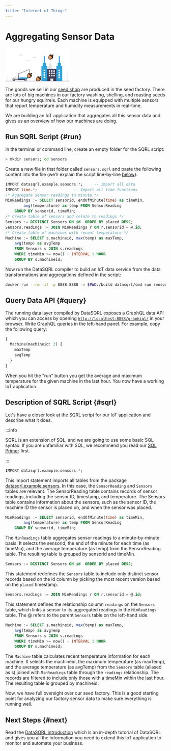 ```yaml
---
title: "Internet of Things"
---
```


# Aggregating Sensor Data

<img src="/img/generic/undraw_factory.svg" alt="Machine Sensor Data >" width="40%"/>

The goods we sell in our [seed shop](../../../quickstart) are produced in the seed factory. There are lots of big machines in our factory washing, shelling, and roasting seeds for our hungry squirrels. Each machine is equipped with multiple sensors that report temperature and humidity measurements in real-time.

We are building an IoT application that aggregates all this sensor data and gives us an overview of how our machines are doing.

## Run SQRL Script {#run}

In the terminal or command line, create an empty folder for the SQRL script:

```bash
> mkdir sensors; cd sensors
```

Create a new file in that folder called `sensors.sqrl` and paste the following content into the file (we'll explain the script line-by-line [below](#sqrl)):

```sql
IMPORT datasqrl.example.sensors.*;     -- Import all data
IMPORT time.*;                -- Import all time functions
/* Aggregate sensor readings to minute */
MinReadings := SELECT sensorid, endOfMinute(time) as timeMin,
        avg(temperature) as temp FROM SensorReading
    GROUP BY sensorid, timeMin;
/* Create table of sensors and relate to readings */
Sensors := DISTINCT Sensors ON id  ORDER BY placed DESC;
Sensors.readings := JOIN MinReadings r ON r.sensorid = @.id;
/* Create table of machines with recent temperature */
Machine := SELECT s.machineid, max(temp) as maxTemp,
    avg(temp) as avgTemp
    FROM Sensors s JOIN s.readings
    WHERE timeMin >= now() - INTERVAL 1 HOUR
    GROUP BY s.machineid;
```

Now run the DataSQRL compiler to build an IoT data service from the data transformations and aggregations defined in the script:

```bash
docker run --rm -it -p 8888:8888 -v $PWD:/build datasqrl/cmd run sensors.sqrl
```

## Query Data API {#query}

The running data layer compiled by DataSQRL exposes a GraphQL data API which you can access by opening [`http://localhost:8888/graphiql/`](http://localhost:8888/graphiql/) in your browser. Write GraphQL queries in the left-hand panel. For example, copy the following query:

```graphql
{
  Machine(machineid: 2) {
    maxTemp
    avgTemp
  }
}
```

When you hit the "run" button you get the average and maximum temperature for the given machine in the last hour.
You now have a working IoT application.

## Description of SQRL Script {#sqrl}

Let's have a closer look at the SQRL script for our IoT application and describe what it does.

:::info

SQRL is an extension of SQL, and we are going to use some basic SQL syntax. If you are unfamiliar with SQL, we recommend you read our [SQL Primer](/docs/reference/sqrl/sql-primer) first.

:::

```sql
IMPORT datasqrl.example.sensors.*;
```

This import statement imports all tables from the package [datasqrl.example.sensors](https://dev.datasqrl.com/package/datasqrl.example.sensors). In this case, the `SensorReading` and `Sensors` tables are relevant. The SensorReading table contains records of sensor readings, including the sensor ID, timestamp, and temperature. The Sensors table contains information about the sensors, such as the sensor ID, the machine ID the sensor is placed on, and when the sensor was placed.

```sql
MinReadings := SELECT sensorid, endOfMinute(time) as timeMin,
        avg(temperature) as temp FROM SensorReading
    GROUP BY sensorid, timeMin;
```

The `MinReadings` table aggregates sensor readings to a minute-by-minute basis. It selects the sensorid, the end of the minute for each time (as timeMin), and the average temperature (as temp) from the SensorReading table. The resulting table is grouped by sensorid and timeMin.

```sql
Sensors := DISTINCT Sensors ON id  ORDER BY placed DESC;
```

This statement redefines the `Sensors` table to include only distinct sensor records based on the id column by picking the most recent version based on the `placed` timestamp.

```sql
Sensors.readings := JOIN MinReadings r ON r.sensorid = @.id;
```

This statement defines the relationship column `readings` on the `Sensors` table, which links a sensor to its aggregated readings in the `MinReadings` table. The @ refers to the parent `Sensors` table on the left-hand side.

```sql
Machine := SELECT s.machineid, max(temp) as maxTemp,
    avg(temp) as avgTemp
    FROM Sensors s JOIN s.readings
    WHERE timeMin >= now() - INTERVAL 1 HOUR
    GROUP BY s.machineid;
```

The `Machine` table calculates recent temperature information for each machine. It selects the machineid, the maximum temperature (as maxTemp), and the average temperature (as avgTemp) from the `Sensors` table (aliased as s) joined with `MinReadings` table through the `readings` relationship. The records are filtered to include only those with a timeMin within the last hour. The resulting table is grouped by machineid.

Now, we have full oversight over our seed factory. This is a good starting point for analyzing our factory sensor data to make sure everything is running well.

## Next Steps {#next}

Read the [DataSQRL introduction](../../../intro/overview) which is an in-depth tutorial of DataSQRL and gives you all the information you need to extend this IoT application to monitor and automate your business.

